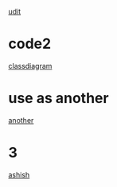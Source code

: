 <a href="https://github.com/anomaly2104/ticket-booking-low-level-system-design/tree/master/src/main/java/com/uditagarwal">udit</a>
# code2
<a href="https://github.com/naval41/Low-Level-Design/tree/master/MovieTicketBooking/src/com/codemate/bmshow">classdiagram</a>
# use as another
<a href="https://singhblogging.wordpress.com/2024/01/31/low-level-design-for-an-online-moving-booking-site-bookmyshow-ticketmaster/">another</a>
# 3
<a href="https://github.com/ashishps1/awesome-low-level-design/tree/main/solutions/java/src/cricinfo">ashish</a>
